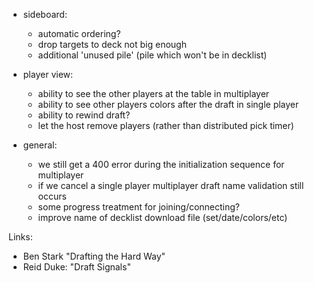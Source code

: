 
  
- sideboard:

    - automatic ordering?
    - drop targets to deck not big enough
    - additional 'unused pile' (pile which won't be in decklist) 


- player view:

    - ability to see the other players at the table in multiplayer
    - ability to see other players colors after the draft in single player
    - ability to rewind draft?
    - let the host remove players (rather than distributed pick timer)

- general:

    - we still get a 400 error during the initialization sequence for multiplayer
    - if we cancel a single player multiplayer draft name validation still occurs
    - some progress treatment for joining/connecting?
    - improve name of decklist download file (set/date/colors/etc)

Links:

- Ben Stark "Drafting the Hard Way"
- Reid Duke: "Draft Signals"

